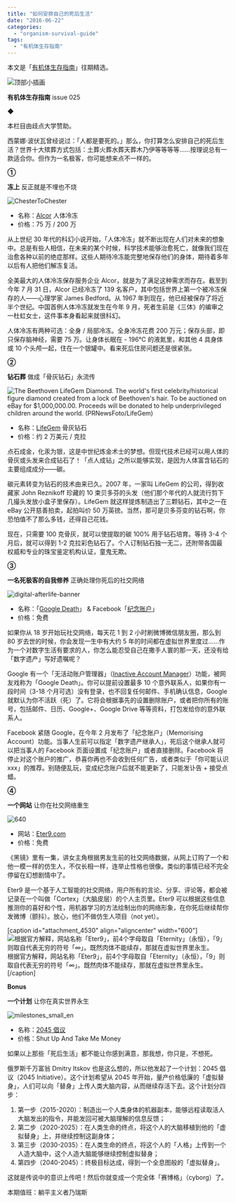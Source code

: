 ```yaml
---
title: "如何安排自己的死后生活"
date: "2016-06-22"
categories: 
  - "organism-survival-guide"
tags: 
  - "有机体生存指南"
---
```


本文是「[有机体生存指南](https://liqi.io/category/organism-survival-guide/)」往期精选。

![顶部小插画](/images/33779.jpg)

**有机体生存指南** issue 025

◆

本栏目由歧点大学赞助。

西蒙娜·波伏瓦曾经说过：「人都是要死的。」那么，你打算怎么安排自己的死后生活？世界十大殡葬方式包括：土葬火葬水葬天葬木乃伊等等等等……按理说总有一款适合你。但作为一名极客，你可能想来点不一样的。

**①**

****冻上**** 反正就是不埋也不烧

![ChesterToChester](/images/95236.png)

- 名称：[Alcor](https://www.alcor.org/) 人体冷冻
- 价格：75 万 / 200 万

从上世纪 30 年代的科幻小说开始，「人体冷冻」就不断出现在人们对未来的想象中。总是有些人相信，在未来的某个时候，科学技术能够治愈死亡，就像我们现在治愈各种以前的绝症那样。这些人期待冷冻能完整地保存他们的身体，期待着多年以后有人把他们解冻复活。

全美最大的人体冷冻保存服务企业 Alcor，就是为了满足这种需求而存在。截至到今年 7 月 31 日，Alcor 已经冷冻了 139 名客户，其中包括世界上第一个被冷冻保存的人——心理学家 James Bedford。从 1967 年到现在，他已经被保存了将近半个世纪。中国首例人体冷冻就发生在今年 9 月，死者生前是《三体》的编审之一杜虹女士，这件事本身看起来就很科幻。

人体冷冻有两种可选：全身 / 局部冷冻。全身冷冻花费 200 万元；保存头部，即只保存脑神经，需要 75 万。让身体长眠在 - 196℃ 的液氮里，和其他 4 具身体或 10 个头颅一起，住在一个银罐中。看来死后住房问题还是很紧张。

****②****

****钻石葬**** 做成「骨灰钻石」永流传

![The Beethoven LifeGem Diamond. The world's first celebrity/historical figure diamond created from a lock of Beethoven's hair. To be auctioned on eBay for $1,000,000.00. Proceeds will be donated to help underprivileged children around the world. (PRNewsFoto/LifeGem)](/images/50195.jpg)

- 名称：[LifeGem](https://www.lifegem.com/) 骨灰钻石
- 价格：约 2 万美元 / 克拉

点石成金，化汞为银，这是中世纪炼金术士的梦想。但现代技术已经可以用人体的骨灰或头发来合成钻石了！「点人成钻」之所以能够实现，是因为人体富含钻石的主要组成成分——碳。

碳元素转变为钻石的技术由来已久。2007 年，一家叫 LifeGem 的公司，得到收藏家 John Reznikoff 珍藏的 10 束贝多芬的头发（他们那个年代的人就流行剪下几撮头发放小盒子里保存）。LifeGem 就这样提炼制造出了三颗钻石，其中之一在 eBay 公开慈善拍卖，起拍叫价 50 万英镑。当然，那可是贝多芬变的钻石啊，你恐怕值不了那么多钱，还得自己花钱。

现在，只需要 100 克骨灰，就可以使提取的碳 100% 用于钻石培育。等待 3-4 个月后，就可以得到 1-2 克拉彩色钻石了。个人订制钻石独一无二，还附带各国最权威和专业的珠宝鉴定机构认证，童鬼无欺。

******③******

****一名死极客的自我修养**** 正确处理你死后的社交网络

![digital-afterlife-banner](/images/06920.jpg)

- 名称：「[Google Death](https://publicpolicy.googleblog.com/2013/04/plan-your-digital-afterlife-with.html)」 & Facebook「[纪念账户](https://www.facebook.com/help/359046244166395)」
- 价格：免费

如果你从 18 岁开始玩社交网络，每天花 1 到 2 小时刷微博微信朋友圈，那么到 80 岁去世的时候，你会发现一生中有大约 5 年的时间都在虚拟世界里度过……作为一个对数字生活有要求的人，你怎么能忍受自己在撒手人寰的那一天，还没有给「数字遗产」写好遗嘱呢？

Google 有一个「无活动账户管理器」（[Inactive Account Manager](https://www.techhive.com/article/2033848/use-google-inactive-account-manager-to-control-your-online-presence-after-you-die.html)）功能，被网友戏称为「Google Death」。你可以提前设置最多 10 个意外联系人，如果你有一段时间（3-18 个月可选）没有登录，也不回复任何邮件、手机确认信息，Google 就默认为你不活跃（死）了。它将会根据事先的设置删除账户，或者把你所有的账号，包括邮件、日历、Google+、Google Drive 等等资料，打包发给你的意外联系人。

Facebook 紧随 Google，在今年 2 月发布了「纪念账户」（Memorising Account）功能。当事人生前可以指定「数字遗产继承人」，死后这个继承人就可以把当事人的 Facebook 页面设置成「纪念账户」或者直接删除。Facebook 将停止对这个账户的推广，恭喜你再也不会收到任何广告，或者类似于「你可能认识 xxx」的推荐。别随便乱玩，变成纪念账户后就不能更新了，只能发讣告 + 接受点蜡。

**④**

****一个网站**** 让你在社交网络重生

![640](/images/33927.jpg)

- 网站：[Eter9.com](https://www.eter9.com/auth/login)
- 价格：免费

《黑镜》里有一集，讲女主角根据男友生前的社交网络数据，从网上订购了一个和他一模一样的仿生人，不仅长相一样，连举止性格也很像。类似的事情已经不完全停留在幻想剧情中了。

Eter9 是一个基于人工智能的社交网络，用户所有的言论、分享、评论等，都会被记录在一个叫做「Cortex」（大脑皮层）的个人主页里。Eter9 可以根据这些信息推测你的喜好和个性，用机器学习的方法绘制出你的网络形象，在你死后继续帮你发微博（颤抖）。放心，他们不做仿生人项目（not yet）。

\[caption id="attachment\_4530" align="aligncenter" width="600"\]![根据官方解释，网站名称「Eter9」，前4个字母取自「Eternity」（永恒），「9」则取自代表无穷的符号「∞」。既然肉体不能续存，那就在虚拟世界里永生。](/images/72578.png) 根据官方解释，网站名称「Eter9」，前4个字母取自「Eternity」（永恒），「9」则取自代表无穷的符号「∞」。既然肉体不能续存，那就在虚拟世界里永生。\[/caption\]

**Bonus**

****一个计划**** 让你在真实世界永生

![milestones_small_en](/images/59237.jpg)

- 名称：[2045 倡议](https://2045.com/)
- 价格：Shut Up And Take Me Money

如果以上那些「死后生活」都不能让你感到满意，那我想，你只是，不想死。

俄罗斯千万富翁 Dmitry Itskov 也是这么想的，所以他发起了一个计划：2045 倡议（2045 Initiative）。这个计划希望从 2045 年开始，量产价格低廉的「虚拟替身」，人们可以向「替身」上传人类大脑内容，从而继续存活下去。这个计划分四步：

1. 第一步（2015-2020）：制造出一个人类身体的机器副本，能够远程读取活人大脑发出的指令，并能发回可被大脑理解的信息反馈；
2. 第二步（2020-2025）：在人类生命的终点，将这个人的大脑移植到他的「虚拟替身」上，并继续控制这副身体；
3. 第三步（2030-2035）：在人类生命的终点，将这个人的「人格」上传到一个人造大脑中，这个人造大脑能够继续控制虚拟替身；
4. 第四步（2040-2045）：终极目标达成，得到一个全息图般的「虚拟替身」。

这就是传说中的意识上传吧！然后你就变成一个完全体「赛博格」（cyborg）了。

本期值班：躺平主义者乃瑞斯
